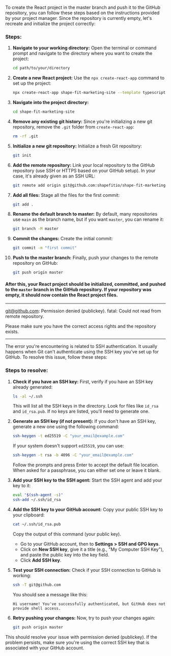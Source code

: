 To create the React project in the master branch and push it to the GitHub repository, you can follow these steps based on the instructions provided by your project manager. Since the repository is currently empty, let's recreate and initialize the project correctly:

### Steps:

1. **Navigate to your working directory:**
   Open the terminal or command prompt and navigate to the directory where you want to create the project:

   ```bash
   cd path/to/your/directory
   ```

2. **Create a new React project:**
   Use the `npx create-react-app` command to set up the project:

   ```bash
   npx create-react-app shape-fit-marketing-site --template typescript
   ```

3. **Navigate into the project directory:**

   ```bash
   cd shape-fit-marketing-site
   ```

4. **Remove any existing git history:**
   Since you're initializing a new git repository, remove the `.git` folder from `create-react-app`:

   ```bash
   rm -rf .git
   ```

5. **Initialize a new git repository:**
   Initialize a fresh Git repository:

   ```bash
   git init
   ```

6. **Add the remote repository:**
   Link your local repository to the GitHub repository (use SSH or HTTPS based on your GitHub setup). In your case, it's already given as an SSH URL:

   ```bash
   git remote add origin git@github.com:shapefitio/shape-fit-marketing-site.git
   ```

7. **Add all files:**
   Stage all the files for the first commit:

   ```bash
   git add .
   ```

8. **Rename the default branch to master:**
   By default, many repositories use `main` as the branch name, but if you want `master`, you can rename it:

   ```bash
   git branch -M master
   ```

9. **Commit the changes:**
   Create the initial commit:

   ```bash
   git commit -m "first commit"
   ```

10. **Push to the master branch:**
    Finally, push your changes to the remote repository on GitHub:
    ```bash
    git push origin master
    ```

#### After this, your React project should be initialized, committed, and pushed to the `master` branch in the GitHub repository. If your repository was empty, it should now contain the React project files.

---

git@github.com: Permission denied (publickey).
fatal: Could not read from remote repository.

Please make sure you have the correct access rights
and the repository exists.

---

The error you're encountering is related to SSH authentication. It usually happens when Git can't authenticate using the SSH key you've set up for GitHub. To resolve this issue, follow these steps:

### Steps to resolve:

1. **Check if you have an SSH key:**
   First, verify if you have an SSH key already generated:

   ```bash
   ls -al ~/.ssh
   ```

   This will list all the SSH keys in the directory. Look for files like `id_rsa` and `id_rsa.pub`. If no keys are listed, you'll need to generate one.

2. **Generate an SSH key (if not present):**
   If you don't have an SSH key, generate a new one using the following command:

   ```bash
   ssh-keygen -t ed25519 -C "your_email@example.com"
   ```

   If your system doesn't support `ed25519`, you can use:

   ```bash
   ssh-keygen -t rsa -b 4096 -C "your_email@example.com"
   ```

   Follow the prompts and press Enter to accept the default file location. When asked for a passphrase, you can either set one or leave it blank.

3. **Add your SSH key to the SSH agent:**
   Start the SSH agent and add your key to it:

   ```bash
   eval "$(ssh-agent -s)"
   ssh-add ~/.ssh/id_rsa
   ```

4. **Add the SSH key to your GitHub account:**
   Copy your public SSH key to your clipboard:

   ```bash
   cat ~/.ssh/id_rsa.pub
   ```

   Copy the output of this command (your public key).

   - Go to your GitHub account, then to **Settings > SSH and GPG keys**.
   - Click on **New SSH key**, give it a title (e.g., "My Computer SSH Key"), and paste the public key into the key field.
   - Click **Add SSH key**.

5. **Test your SSH connection:**
   Check if your SSH connection to GitHub is working:

   ```bash
   ssh -T git@github.com
   ```

   You should see a message like this:

   ```
   Hi username! You've successfully authenticated, but GitHub does not provide shell access.
   ```

6. **Retry pushing your changes:**
   Now, try to push your changes again:
   ```bash
   git push origin master
   ```

This should resolve your issue with permission denied (publickey). If the problem persists, make sure you're using the correct SSH key that is associated with your GitHub account.
